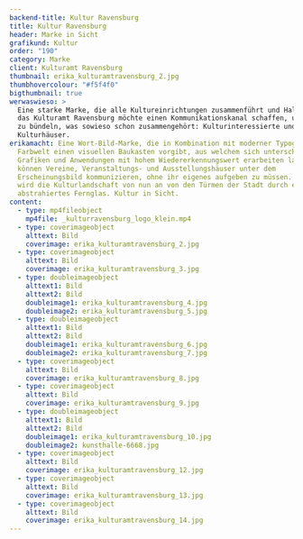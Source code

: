 ```yaml
---
backend-title: Kultur Ravensburg
title: Kultur Ravensburg
header: Marke in Sicht
grafikund: Kultur
order: "190"
category: Marke
client: Kulturamt Ravensburg
thumbnail: erika_kulturamtravensburg_2.jpg
thumbhovercolour: "#f5f4f0"
bigthumbnail: true
werwaswieso: >
  Eine starke Marke, die alle Kultureinrichtungen zusammenführt und Halt gibt –
  das Kulturamt Ravensburg möchte einen Kommunikationskanal schaffen, um alles
  zu bündeln, was sowieso schon zusammengehört: Kulturinteressierte und
  Kulturhäuser.
erikamacht: Eine Wort-Bild-Marke, die in Kombination mit moderner Typografie und
  Farbwelt einen visuellen Baukasten vorgibt, aus welchem sich unterschiedliche
  Grafiken und Anwendungen mit hohem Wiedererkennungswert erarbeiten lassen. So
  können Vereine, Veranstaltungs- und Ausstellungshäuser unter dem
  Erscheinungsbild kommunizieren, ohne ihr eigenes aufgeben zu müssen. Entdeckt
  wird die Kulturlandschaft von nun an von den Türmen der Stadt durch ein
  abstrahiertes Fernglas. Kultur in Sicht.
content:
  - type: mp4fileobject
    mp4file: _kulturravensburg_logo_klein.mp4
  - type: coverimageobject
    alttext: Bild
    coverimage: erika_kulturamtravensburg_2.jpg
  - type: coverimageobject
    alttext: Bild
    coverimage: erika_kulturamtravensburg_3.jpg
  - type: doubleimageobject
    alttext1: Bild
    alttext2: Bild
    doubleimage1: erika_kulturamtravensburg_4.jpg
    doubleimage2: erika_kulturamtravensburg_5.jpg
  - type: doubleimageobject
    alttext1: Bild
    alttext2: Bild
    doubleimage1: erika_kulturamtravensburg_6.jpg
    doubleimage2: erika_kulturamtravensburg_7.jpg
  - type: coverimageobject
    alttext: Bild
    coverimage: erika_kulturamtravensburg_8.jpg
  - type: coverimageobject
    alttext: Bild
    coverimage: erika_kulturamtravensburg_9.jpg
  - type: doubleimageobject
    alttext1: Bild
    alttext2: Bild
    doubleimage1: erika_kulturamtravensburg_10.jpg
    doubleimage2: kunsthalle-6668.jpg
  - type: coverimageobject
    alttext: Bild
    coverimage: erika_kulturamtravensburg_12.jpg
  - type: coverimageobject
    alttext: Bild
    coverimage: erika_kulturamtravensburg_13.jpg
  - type: coverimageobject
    alttext: Bild
    coverimage: erika_kulturamtravensburg_14.jpg
---
```

